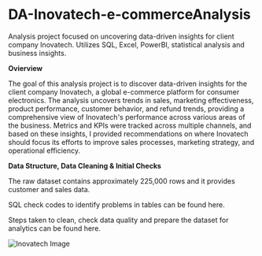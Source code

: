 # DA-Inovatech-e-commerceAnalysis
Analysis project focused on uncovering data-driven insights for client company Inovatech. Utilizes SQL, Excel, PowerBI, statistical analysis and business insights. 

**Ovierview**

The goal of this analysis project is to discover data-driven insights for the client company Inovatech, a global e-commerce platform for consumer electronics. The analysis uncovers trends in sales, marketing effectiveness, product performance, customer behavior, and refund trends, providing a comprehensive view of Inovatech's performance across various areas of the business. Metrics and KPIs were tracked across multiple channels, and based on these insights, I provided recommendations on where Inovatech should focus its efforts to improve sales processes, marketing strategy, and operational efficiency.

**Data Structure, Data Cleaning & Initial Checks** 

The raw dataset contains approximately 225,000 rows and it provides customer and sales data. 

SQL check codes to identify problems in tables can be found here. 

Steps taken to clean, check data quality and prepare the dataset for analytics can be found here. 

![Inovatech Image](https://imgur.com/a/inovatech-data-structure-2LB50Yc.png)

